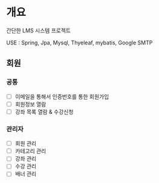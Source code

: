 # 개요
간단한 LMS 시스템 프로젝트

USE : Spring, Jpa, Mysql, Thyeleaf, mybatis, Google SMTP

## 회원
### 공통
 - [ ] 이메일을 통해서 인증번호를 통한 회원가입
 - [ ] 회원정보 열람
 - [ ] 강좌 목록 열람 & 수강신청
### 관리자
 - [ ] 회원 관리 
 - [ ] 카테고리 관리
 - [ ] 강좌 관리
 - [ ] 수강 관리
 - [ ] 배너 관리

